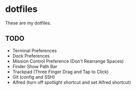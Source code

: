 # dotfiles

These are my dotfiles.

## TODO
- Terminal Preferences
- Dock Preferences
- Mission Control Preference (Don't Rearrange Spaces)
- Finder Show Path Bar
- Trackpad (Three Finger Drag and Tap to Click)
- Git (config and SSH)
- Alfred (turn off spotlight shortcut and set Alfred shortcut)